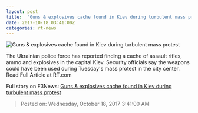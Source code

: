 ```yaml
---
layout: post
title:  "Guns & explosives cache found in Kiev during turbulent mass protest"
date: 2017-10-18 03:41:00Z
categories: rt-news
---
```


![Guns & explosives cache found in Kiev during turbulent mass protest](https://cdni.rt.com/files/2017.10/article/59e6cd23fc7e93085e8b4567.jpg)

The Ukrainian police force has reported finding a cache of assault rifles, ammo and explosives in the capital Kiev. Security officials say the weapons could have been used during Tuesday's mass protest in the city center. Read Full Article at RT.com


Full story on F3News: [Guns & explosives cache found in Kiev during turbulent mass protest](http://www.f3nws.com/n/KSDtfD)

> Posted on: Wednesday, October 18, 2017 3:41:00 AM
